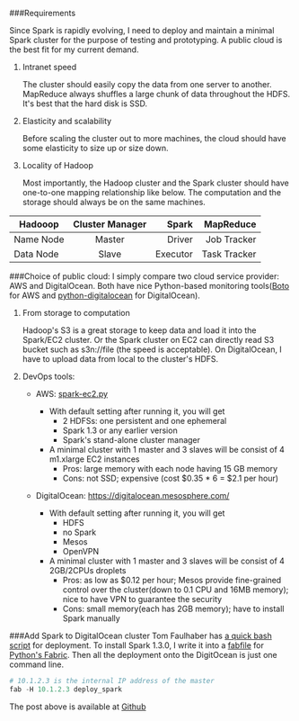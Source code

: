 

###Requirements

Since Spark is rapidly evolving, I need to deploy and maintain a minimal Spark cluster for the purpose of testing and prototyping. A public cloud is the best fit for my current demand. 

1. Intranet speed
   
   The cluster should easily copy the data from one server to another. MapReduce always shuffles a large chunk of data  throughout the HDFS. It's best that the hard disk is SSD.

2. Elasticity and scalability

   Before scaling the cluster out to more machines, the cloud should have some elasticity to size up or size down. 

3. Locality of Hadoop

   Most importantly, the Hadoop cluster and the Spark cluster should have one-to-one mapping relationship like below. The computation and the storage should always be on the same machines. 

| Hadooop  | Cluster Manager |  Spark | MapReduce | 
|----------|:-------------:|------:|-------:|
| Name Node |  Master | Driver | Job Tracker | 
| Data Node |  Slave   | Executor | Task Tracker | 

###Choice of public cloud: 
I simply compare two cloud service provider: AWS and DigitalOcean. Both have nice Python-based monitoring tools([Boto](https://github.com/boto/boto) for AWS and [python-digitalocean](https://github.com/koalalorenzo/python-digitalocean) for DigitalOcean). 

1. From storage to computation

   Hadoop's S3 is a great storage to keep data and load it into the Spark/EC2 cluster. Or the Spark cluster on EC2 can directly read S3 bucket such as s3n://file (the speed is acceptable). On DigitalOcean, I have to upload data from local to the cluster's HDFS. 

2. DevOps tools:
   * AWS: [spark-ec2.py](https://github.com/apache/spark/blob/master/ec2/spark_ec2.py)
      - With default setting after running it, you will get
         - 2 HDFSs: one persistent and one ephemeral
         - Spark 1.3 or any earlier version
         - Spark's stand-alone cluster manager
      - A minimal cluster with 1 master and 3 slaves will be consist of 4 m1.xlarge EC2 instances 
         - Pros: large memory with each node having 15 GB memory 
         - Cons: not SSD; expensive (cost $0.35 * 6 = $2.1 per hour)
      
   * DigitalOcean: https://digitalocean.mesosphere.com/
      - With default setting after running it, you will get 
         - HDFS
         - no Spark
         - Mesos
         - OpenVPN
      - A minimal cluster with 1 master and 3 slaves will be consist of 4 2GB/2CPUs droplets 
         - Pros: as low as $0.12 per hour; Mesos provide fine-grained control over the cluster(down to 0.1 CPU and 16MB memory); nice to have VPN to guarantee the security
         - Cons: small memory(each has 2GB memory); have to install Spark manually
          
###Add Spark to DigitalOcean cluster
Tom Faulhaber has [a quick bash script](http://www.infolace.com/blog/2015/02/27/create-an-ad-hoc-spark-cluster/) for deployment. To install Spark 1.3.0, I write it into a [fabfile](https://github.com/dapangmao/Blog/blob/master/Deploy%20a%20minimal%20Spark%20cluster/fabfile.py) for [Python's Fabric](http://www.fabfile.org/). 
Then all the deployment onto the DigitOcean is just one command line. 
```python
# 10.1.2.3 is the internal IP address of the master
fab -H 10.1.2.3 deploy_spark 
```
The post above is available at [Github](https://github.com/dapangmao/Blog/tree/master/Deploy%20a%20minimal%20Spark%20cluster)

